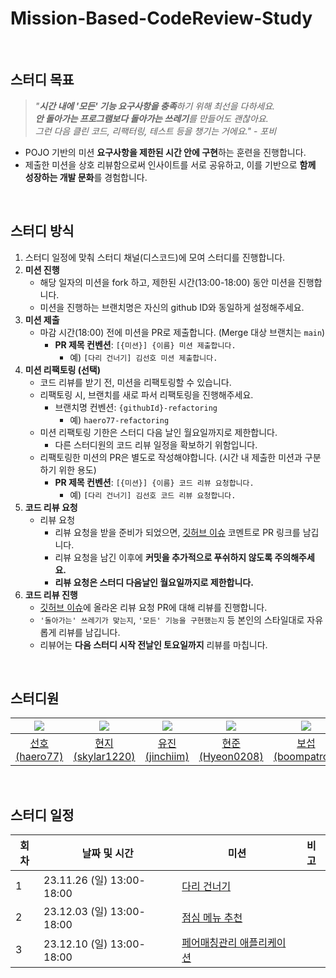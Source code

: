 # Mission-Based-CodeReview-Study

<br>

## 스터디 목표

> _"**시간 내에 '모든' 기능 요구사항을 충족**하기 위해 최선을 다하세요._ <br>
> _**안 돌아가는 프로그램보다 돌아가는 쓰레기**를 만들어도 괜찮아요._ <br> 
> _그런 다음 클린 코드, 리팩터링, 테스트 등을 챙기는 거에요."_  - _포비_

- POJO 기반의 미션 **요구사항을 제한된 시간 안에 구현**하는 훈련을 진행합니다.
- 제출한 미션을 상호 리뷰함으로써 인사이트를 서로 공유하고, 이를 기반으로 **함께 성장하는 개발 문화**를 경험합니다.

<br>

## 스터디 방식

1. 스터디 일정에 맞춰 스터디 채널(디스코드)에 모여 스터디를 진행합니다.
2. **미션 진행**
   - 해당 일자의 미션을 fork 하고, 제한된 시간(13:00-18:00) 동안 미션을 진행합니다.
   - 미션을 진행하는 브랜치명은 자신의 github ID와 동일하게 설정해주세요.
3. **미션 제출**
   - 마감 시간(18:00) 전에 미션을 PR로 제출합니다. (Merge 대상 브랜치는 `main`)
      - **PR 제목 컨벤션**: `[{미션}] {이름} 미션 제출합니다.`
          - 예) `[다리 건너기] 김선호 미션 제출합니다.`
4. **미션 리팩토링 (선택)**
   - 코드 리뷰를 받기 전, 미션을 리팩토링할 수 있습니다.
   - 리팩토링 시, 브랜치를 새로 파서 리팩토링을 진행해주세요.
     - 브랜치명 컨벤션: `{githubId}-refactoring`
       - 예) `haero77-refactoring`
   - 미션 리팩토링 기한은 스터디 다음 날인 월요일까지로 제한합니다.
     - 다른 스터디원의 코드 리뷰 일정을 확보하기 위함입니다.
   - 리팩토링한 미션의 PR은 별도로 작성해야합니다. (시간 내 제출한 미션과 구분하기 위한 용도)
     - **PR 제목 컨벤션**: `[{미션}] {이름} 코드 리뷰 요청합니다.`
       - 예) `[다리 건너기] 김선호 코드 리뷰 요청합니다.`
5. **코드 리뷰 요청**
   - 리뷰 요청
      - 리뷰 요청을 받을 준비가 되었으면, [깃허브 이슈](https://github.com/Study-Steady/Mission-Based-CodeReview-Study/issues) 코멘트로 PR 링크를 남깁니다.
      - 리뷰 요청을 남긴 이후에 **커밋을 추가적으로 푸쉬하지 않도록 주의해주세요.**
      - **리뷰 요청은 스터디 다음날인 월요일까지로 제한합니다.**
6. **코드 리뷰 진행**
   - [깃허브 이슈](https://github.com/Study-Steady/Mission-Based-CodeReview-Study/issues)에 올라온 리뷰 요청 PR에 대해 리뷰를 진행합니다.
   - `'돌아가는' 쓰레기가 맞는지`, `'모든' 기능을 구현했는지` 등 본인의 스타일대로 자유롭게 리뷰를 남깁니다.
   - 리뷰어는 **다음 스터디 시작 전날인 토요일까지** 리뷰를 마칩니다.

<br>

## 스터디원

|  ![](https://github.com/haero77.png?size=80)  |   ![](https://github.com/skylar1220.png?size=80)    |  ![](https://github.com/jinchiim.png?size=80)   |   ![](https://github.com/Hyeon0208.png?size=80)   |   ![](https://github.com/boompatron.png?size=80)    |     ![](https://github.com/soochangoforit.png?size=80)      |
|:---------------------------------------------:|:---------------------------------------------------:|:-----------------------------------------------:|:-------------------------------------------------:|:---------------------------------------------------:|:-----------------------------------------------------------:|
| [선호<br>(haero77)](https://github.com/haero77) | [현지<br>(skylar1220)](https://github.com/skylar1220) | [유진<br>(jinchiim)](https://github.com/jinchiim) | [현준<br>(Hyeon0208)](https://github.com/Hyeon0208) | [보섭<br>(boompatron)](https://github.com/boompatron) | [수찬<br>(soochangoforit)](https://github.com/soochangoforit) |

<br>

## 스터디 일정

| 회차 | 날짜 및 시간                  | 미션                                                                           | 비고 |
|----|--------------------------|------------------------------------------------------------------------------|----|
| 1  | 23.11.26 (일) 13:00-18:00 | [다리 건너기](https://github.com/Study-Steady/java-bridge)                        |    |
| 2  | 23.12.03 (일) 13:00-18:00 | [점심 메뉴 추천](https://github.com/Study-Steady/java-menu)                        |    |
| 3  | 23.12.10 (일) 13:00-18:00 | [페어매칭관리 애플리케이션](https://github.com/Study-Steady/java-pairmatching-precourse) |    |

